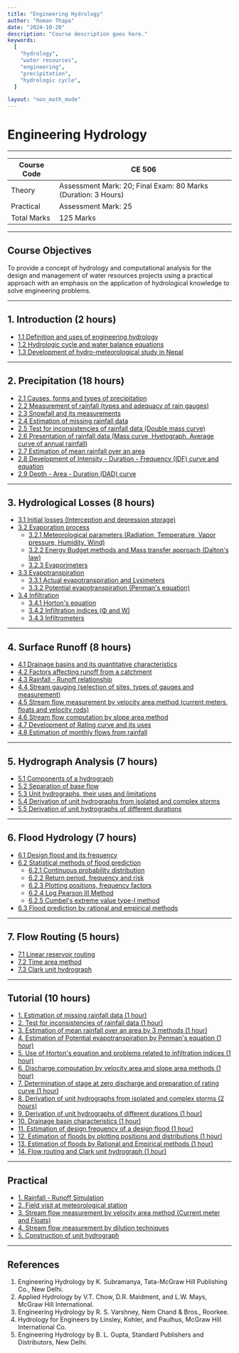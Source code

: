 ```yaml
---
title: "Engineering Hydrology"
author: "Roman Thapa"
date: "2024-10-20"
description: "Course description goes here."
keywords:
  [
    "hydrology",
    "water resources",
    "engineering",
    "precipitation",
    "hydrologic cycle",
  ]

layout: "non_math_mode"
---
```


# Engineering Hydrology

---

| Course Code | CE 506                                                        |
| ----------- | ------------------------------------------------------------- |
| Theory      | Assessment Mark: 20; Final Exam: 80 Marks (Duration: 3 Hours) |
| Practical   | Assessment Mark: 25                                           |
| Total Marks | 125 Marks                                                     |

---

## Course Objectives

To provide a concept of hydrology and computational analysis for the design and management of water resources projects using a practical approach with an emphasis on the application of hydrological knowledge to solve engineering problems.

---

## 1. Introduction (2 hours)

- [1.1 Definition and uses of engineering hydrology](/path/to/subtopic1/)
- [1.2 Hydrologic cycle and water balance equations](/path/to/subtopic2/)
- [1.3 Development of hydro-meteorological study in Nepal](/path/to/subtopic3/)

---

## 2. Precipitation (18 hours)

- [2.1 Causes, forms and types of precipitation](/path/to/subtopic1/)
- [2.2 Measurement of rainfall (types and adequacy of rain gauges)](/path/to/subtopic2/)
- [2.3 Snowfall and its measurements](/path/to/subtopic3/)
- [2.4 Estimation of missing rainfall data](/path/to/subtopic4/)
- [2.5 Test for inconsistencies of rainfall data (Double mass curve)](/path/to/subtopic5/)
- [2.6 Presentation of rainfall data (Mass curve, Hyetograph, Average curve of annual rainfall)](/path/to/subtopic6/)
- [2.7 Estimation of mean rainfall over an area](/path/to/subtopic7/)
- [2.8 Development of Intensity - Duration - Frequency (IDF) curve and equation](/path/to/subtopic8/)
- [2.9 Depth - Area - Duration (DAD) curve](/path/to/subtopic9/)

---

## 3. Hydrological Losses (8 hours)

- [3.1 Initial losses (Interception and depression storage)](/path/to/subtopic1/)
- [3.2 Evaporation process](/path/to/subtopic2/)
  - [3.2.1 Meteorological parameters (Radiation, Temperature, Vapor pressure, Humidity, Wind)](/path/to/subtopic3/)
  - [3.2.2 Energy Budget methods and Mass transfer approach (Dalton's law)](/path/to/subtopic4/)
  - [3.2.3 Evaporimeters](/path/to/subtopic5/)
- [3.3 Evapotranspiration](/path/to/subtopic6/)
  - [3.3.1 Actual evapotranspiration and Lysimeters](/path/to/subtopic7/)
  - [3.3.2 Potential evapotranspiration (Penman's equation)](/path/to/subtopic8/)
- [3.4 Infiltration](/path/to/subtopic9/)
  - [3.4.1 Horton's equation](/path/to/subtopic10/)
  - [3.4.2 Infiltration indices (Φ and W)](/path/to/subtopic11/)
  - [3.4.3 Infiltrometers](/path/to/subtopic12/)

---

## 4. Surface Runoff (8 hours)

- [4.1 Drainage basins and its quantitative characteristics](/path/to/subtopic1/)
- [4.2 Factors affecting runoff from a catchment](/path/to/subtopic2/)
- [4.3 Rainfall - Runoff relationship](/path/to/subtopic3/)
- [4.4 Stream gauging (selection of sites, types of gauges and measurement)](/path/to/subtopic4/)
- [4.5 Stream flow measurement by velocity area method (current meters, floats and velocity rods)](/path/to/subtopic5/)
- [4.6 Stream flow computation by slope area method](/path/to/subtopic6/)
- [4.7 Development of Rating curve and its uses](/path/to/subtopic7/)
- [4.8 Estimation of monthly flows from rainfall](/path/to/subtopic8/)

---

## 5. Hydrograph Analysis (7 hours)

- [5.1 Components of a hydrograph](/path/to/subtopic1/)
- [5.2 Separation of base flow](/path/to/subtopic2/)
- [5.3 Unit hydrographs, their uses and limitations](/path/to/subtopic3/)
- [5.4 Derivation of unit hydrographs from isolated and complex storms](/path/to/subtopic4/)
- [5.5 Derivation of unit hydrographs of different durations](/path/to/subtopic5/)

---

## 6. Flood Hydrology (7 hours)

- [6.1 Design flood and its frequency](/path/to/subtopic1/)
- [6.2 Statistical methods of flood prediction](/path/to/subtopic2/)
  - [6.2.1 Continuous probability distribution](/path/to/subtopic3/)
  - [6.2.2 Return period, frequency and risk](/path/to/subtopic4/)
  - [6.2.3 Plotting positions, frequency factors](/path/to/subtopic5/)
  - [6.2.4 Log Pearson III Method](/path/to/subtopic6/)
  - [6.2.5 Cumbel's extreme value type-I method](/path/to/subtopic7/)
- [6.3 Flood prediction by rational and empirical methods](/path/to/subtopic8/)

---

## 7. Flow Routing (5 hours)

- [7.1 Linear reservoir routing](/path/to/subtopic1/)
- [7.2 Time area method](/path/to/subtopic2/)
- [7.3 Clark unit hydrograph](/path/to/subtopic3/)

---

## Tutorial (10 hours)

- [1. Estimation of missing rainfall data (1 hour)](/path/to/tutorial1/)
- [2. Test for inconsistencies of rainfall data (1 hour)](/path/to/tutorial2/)
- [3. Estimation of mean rainfall over an area by 3 methods (1 hour)](/path/to/tutorial3/)
- [4. Estimation of Potential evapotranspiration by Penman's equation (1 hour)](/path/to/tutorial4/)
- [5. Use of Horton's equation and problems related to infiltration indices (1 hour)](/path/to/tutorial5/)
- [6. Discharge computation by velocity area and slope area methods (1 hour)](/path/to/tutorial6/)
- [7. Determination of stage at zero discharge and preparation of rating curve (1 hour)](/path/to/tutorial7/)
- [8. Derivation of unit hydrographs from isolated and complex storms (2 hours)](/path/to/tutorial8/)
- [9. Derivation of unit hydrographs of different durations (1 hour)](/path/to/tutorial9/)
- [10. Drainage basin characteristics (1 hour)](/path/to/tutorial10/)
- [11. Estimation of design frequency of a design flood (1 hour)](/path/to/tutorial11/)
- [12. Estimation of floods by plotting positions and distributions (1 hour)](/path/to/tutorial12/)
- [13. Estimation of floods by Rational and Empirical methods (1 hour)](/path/to/tutorial13/)
- [14. Flow routing and Clark unit hydrograph (1 hour)](/path/to/tutorial14/)

---

## Practical

- [1. Rainfall - Runoff Simulation](/path/to/practical1/)
- [2. Field visit at meteorological station](/path/to/practical2/)
- [3. Stream flow measurement by velocity area method (Current meter and Floats)](/path/to/practical3/)
- [4. Stream flow measurement by dilution techniques](/path/to/practical4/)
- [5. Construction of unit hydrograph](/path/to/practical5/)

---

## References

1. Engineering Hydrology by K. Subramanya, Tata-McGraw Hill Publishing Co., New Delhi.
2. Applied Hydrology by V.T. Chow, D.R. Maidment, and L.W. Mays, McGraw Hill International.
3. Engineering Hydrology by R. S. Varshney, Nem Chand & Bros., Roorkee.
4. Hydrology for Engineers by Linsley, Kohler, and Paulhus, McGraw Hill International Co.
5. Engineering Hydrology by B. L. Gupta, Standard Publishers and Distributors, New Delhi.
